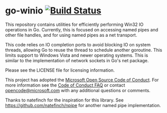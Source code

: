 # go-winio [![Build Status](https://github.com/dvtaras2/go-winio/actions/workflows/ci.yml/badge.svg)](https://github.com/dvtaras2/go-winio/actions/workflows/ci.yml)

This repository contains utilities for efficiently performing Win32 IO operations in
Go. Currently, this is focused on accessing named pipes and other file handles, and
for using named pipes as a net transport.

This code relies on IO completion ports to avoid blocking IO on system threads, allowing Go
to reuse the thread to schedule another goroutine. This limits support to Windows Vista and
newer operating systems. This is similar to the implementation of network sockets in Go's net
package.

Please see the LICENSE file for licensing information.

This project has adopted the [Microsoft Open Source Code of
Conduct](https://opensource.microsoft.com/codeofconduct/). For more information
see the [Code of Conduct
FAQ](https://opensource.microsoft.com/codeofconduct/faq/) or contact
[opencode@microsoft.com](mailto:opencode@microsoft.com) with any additional
questions or comments.

Thanks to natefinch for the inspiration for this library. See https://github.com/natefinch/npipe
for another named pipe implementation.

